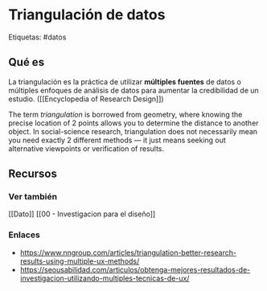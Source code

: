 # Triangulación de datos
Etiquetas: #datos

## Qué es
La triangulación es la práctica de utilizar **múltiples fuentes** de datos o múltiples enfoques de análisis de datos para aumentar la credibilidad de un estudio. ([[Encyclopedia of Research Design]])

The term *triangulation* is borrowed from geometry, where knowing the precise location of 2 points allows you to determine the distance to another object. In social-science research, triangulation does not necessarily mean you need exactly 2 different methods — it just means seeking out alternative viewpoints or verification of results.

## Recursos
### Ver también
[[Dato]]
[[00 - Investigacion para el diseño]]

### Enlaces
- https://www.nngroup.com/articles/triangulation-better-research-results-using-multiple-ux-methods/
- https://seousabilidad.com/articulos/obtenga-mejores-resultados-de-investigacion-utilizando-multiples-tecnicas-de-ux/